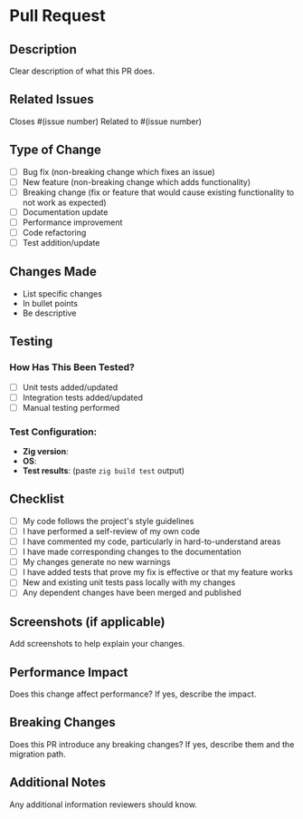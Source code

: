# Pull Request

## Description
Clear description of what this PR does.

## Related Issues
Closes #(issue number)
Related to #(issue number)

## Type of Change
- [ ] Bug fix (non-breaking change which fixes an issue)
- [ ] New feature (non-breaking change which adds functionality)
- [ ] Breaking change (fix or feature that would cause existing functionality to not work as expected)
- [ ] Documentation update
- [ ] Performance improvement
- [ ] Code refactoring
- [ ] Test addition/update

## Changes Made
- List specific changes
- In bullet points
- Be descriptive

## Testing
### How Has This Been Tested?
- [ ] Unit tests added/updated
- [ ] Integration tests added/updated
- [ ] Manual testing performed

### Test Configuration:
- **Zig version**: 
- **OS**: 
- **Test results**: (paste `zig build test` output)

## Checklist
- [ ] My code follows the project's style guidelines
- [ ] I have performed a self-review of my own code
- [ ] I have commented my code, particularly in hard-to-understand areas
- [ ] I have made corresponding changes to the documentation
- [ ] My changes generate no new warnings
- [ ] I have added tests that prove my fix is effective or that my feature works
- [ ] New and existing unit tests pass locally with my changes
- [ ] Any dependent changes have been merged and published

## Screenshots (if applicable)
Add screenshots to help explain your changes.

## Performance Impact
Does this change affect performance? If yes, describe the impact.

## Breaking Changes
Does this PR introduce any breaking changes? If yes, describe them and the migration path.

## Additional Notes
Any additional information reviewers should know.


